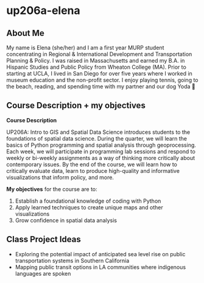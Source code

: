 # up206a-elena
## About Me
My name is Elena (she/her) and I am a first year MURP student concentrating in Regional & International Development and Transportation Planning & Policy. I was raised in Massachusetts and earned my B.A. in Hispanic Studies and Public Policy from Wheaton College (MA). Prior to starting at UCLA, I lived in San Diego for over five years where I worked in museum education and the non-profit sector. I enjoy playing tennis, going to the beach, reading, and spending time with my partner and our dog Yoda :dog: 
## Course Description + my objectives
**Course Description**

UP206A: Intro to GIS and Spatial Data Science introduces students to the foundations of spatial data science. During the quarter, we will learn the basics of Python programming and spatial analysis through geoprocessing. Each week, we will participate in programming lab sessions and respond to weekly or bi-weekly assignments as a way of thinking more critically about contemporary issues. By the end of the course, we will learn how to critically evaluate data, learn to produce high-quality and informative visualizations that inform policy, and more. 

**My objectives** for the course are to:

1. Establish a foundational knowledge of coding with Python
2. Apply learned techniques to create unique maps and other visualizations
3. Grow confidence in spatial data analysis
## Class Project Ideas
- Exploring the potential impact of anticipated sea level rise on public transportation systems in Southern California
- Mapping public transit options in LA communities where indigenous languages are spoken
